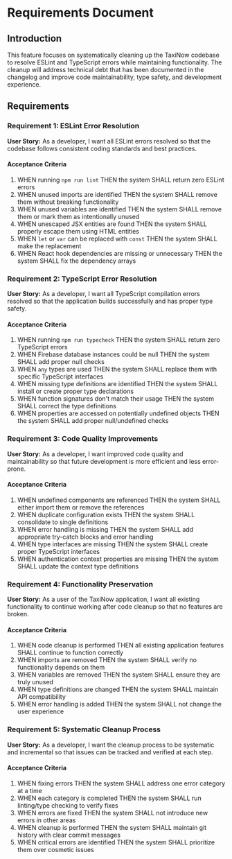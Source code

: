 # Requirements Document

## Introduction

This feature focuses on systematically cleaning up the TaxiNow codebase to resolve ESLint and TypeScript errors while maintaining functionality. The cleanup will address technical debt that has been documented in the changelog and improve code maintainability, type safety, and development experience.

## Requirements

### Requirement 1: ESLint Error Resolution

**User Story:** As a developer, I want all ESLint errors resolved so that the codebase follows consistent coding standards and best practices.

#### Acceptance Criteria

1. WHEN running `npm run lint` THEN the system SHALL return zero ESLint errors
2. WHEN unused imports are identified THEN the system SHALL remove them without breaking functionality
3. WHEN unused variables are identified THEN the system SHALL remove them or mark them as intentionally unused
4. WHEN unescaped JSX entities are found THEN the system SHALL properly escape them using HTML entities
5. WHEN `let` or `var` can be replaced with `const` THEN the system SHALL make the replacement
6. WHEN React hook dependencies are missing or unnecessary THEN the system SHALL fix the dependency arrays

### Requirement 2: TypeScript Error Resolution

**User Story:** As a developer, I want all TypeScript compilation errors resolved so that the application builds successfully and has proper type safety.

#### Acceptance Criteria

1. WHEN running `npm run typecheck` THEN the system SHALL return zero TypeScript errors
2. WHEN Firebase database instances could be null THEN the system SHALL add proper null checks
3. WHEN `any` types are used THEN the system SHALL replace them with specific TypeScript interfaces
4. WHEN missing type definitions are identified THEN the system SHALL install or create proper type declarations
5. WHEN function signatures don't match their usage THEN the system SHALL correct the type definitions
6. WHEN properties are accessed on potentially undefined objects THEN the system SHALL add proper null/undefined checks

### Requirement 3: Code Quality Improvements

**User Story:** As a developer, I want improved code quality and maintainability so that future development is more efficient and less error-prone.

#### Acceptance Criteria

1. WHEN undefined components are referenced THEN the system SHALL either import them or remove the references
2. WHEN duplicate configuration exists THEN the system SHALL consolidate to single definitions
3. WHEN error handling is missing THEN the system SHALL add appropriate try-catch blocks and error handling
4. WHEN type interfaces are missing THEN the system SHALL create proper TypeScript interfaces
5. WHEN authentication context properties are missing THEN the system SHALL update the context type definitions

### Requirement 4: Functionality Preservation

**User Story:** As a user of the TaxiNow application, I want all existing functionality to continue working after code cleanup so that no features are broken.

#### Acceptance Criteria

1. WHEN code cleanup is performed THEN all existing application features SHALL continue to function correctly
2. WHEN imports are removed THEN the system SHALL verify no functionality depends on them
3. WHEN variables are removed THEN the system SHALL ensure they are truly unused
4. WHEN type definitions are changed THEN the system SHALL maintain API compatibility
5. WHEN error handling is added THEN the system SHALL not change the user experience

### Requirement 5: Systematic Cleanup Process

**User Story:** As a developer, I want the cleanup process to be systematic and incremental so that issues can be tracked and verified at each step.

#### Acceptance Criteria

1. WHEN fixing errors THEN the system SHALL address one error category at a time
2. WHEN each category is completed THEN the system SHALL run linting/type checking to verify fixes
3. WHEN errors are fixed THEN the system SHALL not introduce new errors in other areas
4. WHEN cleanup is performed THEN the system SHALL maintain git history with clear commit messages
5. WHEN critical errors are identified THEN the system SHALL prioritize them over cosmetic issues